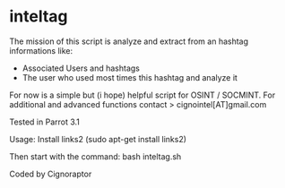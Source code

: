 # inteltag

The mission of this script is analyze and extract from an hashtag informations like:

- Associated Users and hashtags
- The user who used most times this hashtag and analyze it

For now is a simple but (i hope) helpful script for OSINT / SOCMINT.
For additional and advanced functions contact > cignointel[AT]gmail.com

Tested in Parrot 3.1

Usage: Install links2 (sudo apt-get install links2)

Then start with the command: bash inteltag.sh

Coded by Cignoraptor

